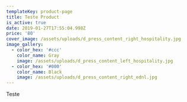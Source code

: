 ```yaml
---
templateKey: product-page
title: Teste Product
is_active: true
date: 2019-01-27T17:55:04.998Z
price: '80'
cover_image: /assets/uploads/d_press_content_right_hospitality.jpg
image_gallery:
  - color_hex: '#ccc'
    color_name: Gray
    image: /assets/uploads/d_press_content_left_hospitality.jpg
  - color_hex: '#000'
    color_name: Black
    image: /assets/uploads/d_press_content_right_ednl.jpg
---
```

Teste
